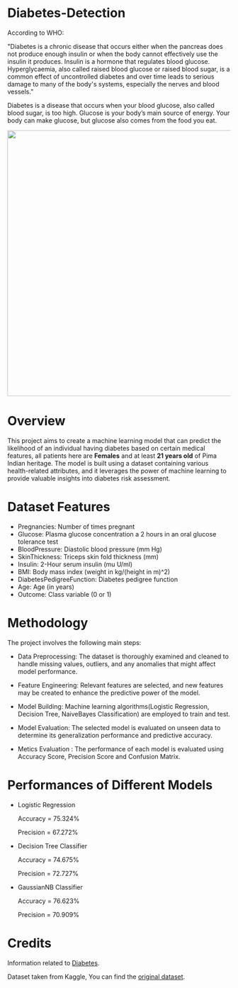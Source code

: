 # Diabetes-Detection

According to WHO:

"Diabetes is a chronic disease that occurs either when the pancreas does not produce enough insulin or when the body cannot effectively use the insulin it produces. 
Insulin is a hormone that regulates blood glucose. Hyperglycaemia, also called raised blood glucose or raised blood sugar, is a common effect of uncontrolled diabetes and over time leads to serious damage to many of the body's systems, especially the nerves and blood vessels."

Diabetes is a disease that occurs when your blood glucose, also called blood sugar, is too high. Glucose is your body’s main source of energy. Your body can make glucose, but glucose also comes from the food you eat.
<p align="center">
    <img width="600" src="https://github.com/Manzoor-22/Diabetes-Detection/assets/110250967/d8d63568-db0f-4665-bc60-9f3c52f0e084">
</p>


# Overview
This project aims to create a machine learning model that can predict the likelihood of an individual having diabetes based on certain medical features, all patients here are **Females** and at least **21 years old** of Pima Indian heritage. The model is built using a dataset containing various health-related attributes, and it leverages the power of machine learning to provide valuable insights into diabetes risk assessment.

# Dataset Features
- Pregnancies: Number of times pregnant
- Glucose: Plasma glucose concentration a 2 hours in an oral glucose tolerance test
- BloodPressure: Diastolic blood pressure (mm Hg)
- SkinThickness: Triceps skin fold thickness (mm)
- Insulin: 2-Hour serum insulin (mu U/ml)
- BMI: Body mass index (weight in kg/(height in m)^2)
- DiabetesPedigreeFunction: Diabetes pedigree function
- Age: Age (in years)
- Outcome: Class variable (0 or 1)

# Methodology
The project involves the following main steps:

- Data Preprocessing: The dataset is thoroughly examined and cleaned to handle missing values, outliers, and any anomalies that might affect model performance.

- Feature Engineering: Relevant features are selected, and new features may be created to enhance the predictive power of the model.

- Model Building: Machine learning algorithms(Logistic Regression, Decision Tree, NaiveBayes Classification) are employed to train and test.

- Model Evaluation: The selected model is evaluated on unseen data to determine its generalization performance and predictive accuracy.

- Metics Evaluation : The performance of each model is evaluated using Accuracy Score, Precision Score and Confusion Matrix.

# Performances of Different Models

- Logistic Regression
  
  Accuracy = 75.324%
  
  Precision = 67.272%

- Decision Tree Classifier

  Accuracy = 74.675%

  Precision = 72.727%

- GaussianNB Classifier

  Accuracy = 76.623%

  Precision = 70.909%

# Credits
Information related to [Diabetes](https://www.who.int/news-room/fact-sheets/detail/diabetes).

Dataset taken from Kaggle, You can find the [original dataset](https://www.kaggle.com/datasets/mathchi/diabetes-data-set).

